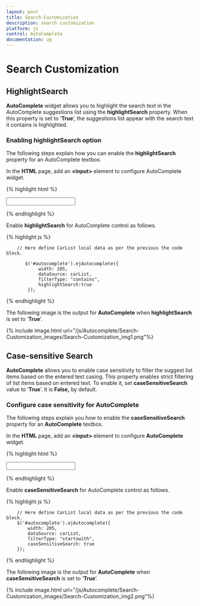 ```yaml
---
layout: post
title: Search-Customization
description: search customization
platform: js
control: AutoComplete
documentation: ug
---
```


# Search Customization

## HighlightSearch

**AutoComplete** widget allows you to highlight the search text in the AutoComplete suggestions list using the **highlightSearch** property. When this property is set to ‘**True**’, the suggestions list appear with the search text it contains is highlighted.

### Enabling highlightSearch option

The following steps explain how you can enable the **highlightSearch** property for an AutoComplete textbox.

 In the **HTML** page, add an **&lt;input&gt;** element to configure AutoComplete widget.

{% highlight html %}

<input type="text" id="autocomplete" />


{% endhighlight %}



 Enable **highlightSearch** for AutoComplete control as follows.

{% highlight js %}

        // Here define CarList local data as per the previous the code block.
        
           $('#autocomplete').ejAutocomplete({
                width: 205,
                dataSource: carList,
                filterType: "contains",
                highlightSearch:true
            });

{% endhighlight %}



The following image is the output for **AutoComplete** when **highlightSearch** is set to ‘**True**’.

{% include image.html url="/js/Autocomplete/Search-Customization_images/Search-Customization_img1.png"%}

## Case-sensitive Search

**AutoComplete** allows you to enable case sensitivity to filter the suggest list items based on the entered text casing. This property enables strict filtering of list items based on entered text. To enable it, set **caseSensitiveSearch** value to ‘**True**’. It is **False,** by default.

### Configure case sensitivity for AutoComplete

The following steps explain you how to enable the **caseSensitiveSearch** property for an **AutoComplete** textbox.

 In the **HTML** page, add an **&lt;input&gt;** element to configure **AutoComplete** widget.

{% highlight html %}

<input type="text" id="autocomplete" />


{% endhighlight %}

 Enable **caseSensitiveSearch** for AutoComplete control as follows.

{% highlight js %}


        // Here define CarList local data as per the previous the code block.
        $('#autocomplete').ejAutocomplete({
            width: 205,
            dataSource: carList,
            filterType: "startswith",
            caseSensitiveSearch: true
        });

{% endhighlight %}





The following image is the output for **AutoComplete** when **caseSensitiveSearch** is set to ‘**True**’.

{% include image.html url="/js/Autocomplete/Search-Customization_images/Search-Customization_img2.png"%}

